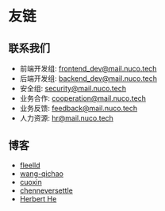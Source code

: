 # 友链

## 联系我们

- 前端开发组: frontend_dev@mail.nuco.tech
- 后端开发组: backend_dev@mail.nuco.tech
- 安全组: security@mail.nuco.tech
- 业务合作: cooperation@mail.nuco.tech
- 业务反馈: feedback@mail.nuco.tech
- 人力资源: hr@mail.nuco.tech

## 博客

- [fleelld](https://fleelld.github.io)
- [wang-qichao](https://wang-qichao.github.io)
- [cuoxin](https://cuoxin.github.io)
- [chenneversettle](https://chenneversettle.github.io)
- [Herbert He](https://goer.icu)
